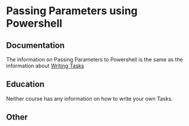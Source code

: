 # Passing Parameters using Powershell

## Documentation

The information on Passing Parameters to Powershell is the same as the information about [Writing Tasks](https://puppet.com/docs/bolt/latest/writing_tasks.html#defining-parameters-in-windows)

## Education

Neither course has any information on how to write your own Tasks.

## Other
